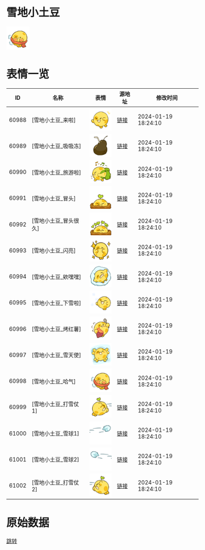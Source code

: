 # 雪地小土豆

<img src="./cover.png" height="60" alt="cover" />

# 表情一览

|ID|名称|表情|源地址|修改时间|
|----|----|----|----|----|
|60988|[雪地小土豆_来啦]|<img src="./pic/060988_%5B雪地小土豆_来啦%5D.png" height="60" alt="来啦"/>|[链接](https://i0.hdslb.com/bfs/garb/42a086737dd110ed823f356d3dfe7c91ea79b69c.png)|2024-01-19 18:24:10|
|60989|[雪地小土豆_吸吸冻]|<img src="./pic/060989_%5B雪地小土豆_吸吸冻%5D.png" height="60" alt="吸吸冻"/>|[链接](https://i0.hdslb.com/bfs/garb/3c6268817beb6d1687c45119e1e613ae5e168f62.png)|2024-01-19 18:24:10|
|60990|[雪地小土豆_旅游啦]|<img src="./pic/060990_%5B雪地小土豆_旅游啦%5D.png" height="60" alt="旅游啦"/>|[链接](https://i0.hdslb.com/bfs/garb/8ec619f112e584ad9c3a26113e761ea3a1182c01.png)|2024-01-19 18:24:10|
|60991|[雪地小土豆_冒头]|<img src="./pic/060991_%5B雪地小土豆_冒头%5D.png" height="60" alt="冒头"/>|[链接](https://i0.hdslb.com/bfs/garb/199f467a80175cc33b1c311955f5b53ecfcc1e35.png)|2024-01-19 18:24:10|
|60992|[雪地小土豆_冒头很久]|<img src="./pic/060992_%5B雪地小土豆_冒头很久%5D.png" height="60" alt="冒头很久"/>|[链接](https://i0.hdslb.com/bfs/garb/ad2d65d3178d5a9e1bd1a0e9df2142e6216a226f.png)|2024-01-19 18:24:10|
|60993|[雪地小土豆_闪亮]|<img src="./pic/060993_%5B雪地小土豆_闪亮%5D.png" height="60" alt="闪亮"/>|[链接](https://i0.hdslb.com/bfs/garb/f022e79403faae862e3122434a5e55d56f45f371.png)|2024-01-19 18:24:10|
|60994|[雪地小土豆_欸嘿嘿]|<img src="./pic/060994_%5B雪地小土豆_欸嘿嘿%5D.png" height="60" alt="欸嘿嘿"/>|[链接](https://i0.hdslb.com/bfs/garb/8895b00817001ea7b71c2880aa28639cf50050a1.png)|2024-01-19 18:24:10|
|60995|[雪地小土豆_下雪啦]|<img src="./pic/060995_%5B雪地小土豆_下雪啦%5D.png" height="60" alt="下雪啦"/>|[链接](https://i0.hdslb.com/bfs/garb/e201c1347ff0618942ddd4e67417b690e527ae35.png)|2024-01-19 18:24:10|
|60996|[雪地小土豆_烤红薯]|<img src="./pic/060996_%5B雪地小土豆_烤红薯%5D.png" height="60" alt="烤红薯"/>|[链接](https://i0.hdslb.com/bfs/garb/c38359dbf1bf5601d595b43c8bef486441fddaba.png)|2024-01-19 18:24:10|
|60997|[雪地小土豆_雪天使]|<img src="./pic/060997_%5B雪地小土豆_雪天使%5D.png" height="60" alt="雪天使"/>|[链接](https://i0.hdslb.com/bfs/garb/89b9eb71730beac5baf962c60436de181cc128cb.png)|2024-01-19 18:24:10|
|60998|[雪地小土豆_哈气]|<img src="./pic/060998_%5B雪地小土豆_哈气%5D.png" height="60" alt="哈气"/>|[链接](https://i0.hdslb.com/bfs/garb/65724109a89798839508124416476351b7016b99.png)|2024-01-19 18:24:10|
|60999|[雪地小土豆_打雪仗1]|<img src="./pic/060999_%5B雪地小土豆_打雪仗1%5D.png" height="60" alt="打雪仗1"/>|[链接](https://i0.hdslb.com/bfs/garb/223df7323521a3ef13c23d2eea2aff4ea8bb9253.png)|2024-01-19 18:24:10|
|61000|[雪地小土豆_雪球1]|<img src="./pic/061000_%5B雪地小土豆_雪球1%5D.png" height="60" alt="雪球1"/>|[链接](https://i0.hdslb.com/bfs/garb/6273aa2f22b6b2f79abdda01505297f02c376c82.png)|2024-01-19 18:24:10|
|61001|[雪地小土豆_雪球2]|<img src="./pic/061001_%5B雪地小土豆_雪球2%5D.png" height="60" alt="雪球2"/>|[链接](https://i0.hdslb.com/bfs/garb/770f8a3c870a3e8d42c77832eb75b1598619f575.png)|2024-01-19 18:24:10|
|61002|[雪地小土豆_打雪仗2]|<img src="./pic/061002_%5B雪地小土豆_打雪仗2%5D.png" height="60" alt="打雪仗2"/>|[链接](https://i0.hdslb.com/bfs/garb/a3522c29df05b01c9d8dbdd9afe700024399589c.png)|2024-01-19 18:24:10|

# 原始数据

[跳转](./raw.json)

